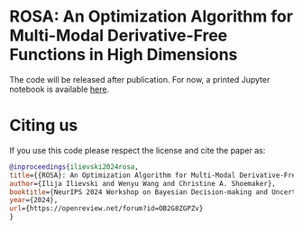 # ROSA: An Optimization Algorithm for Multi-Modal Derivative-Free Functions in High Dimensions

The code will be released after publication. For now, a printed Jupyter notebook is available [here](ROSA_code.pdf).

# Citing us
If you use this code please respect the license and cite the paper as:
```bib
@inproceedings{ilievski2024rosa,
title={{ROSA}: An Optimization Algorithm for Multi-Modal Derivative-Free Functions in High Dimensions},
author={Ilija Ilievski and Wenyu Wang and Christine A. Shoemaker},
booktitle={NeurIPS 2024 Workshop on Bayesian Decision-making and Uncertainty},
year={2024},
url={https://openreview.net/forum?id=OB2G8ZGPZv}
}
```
